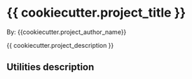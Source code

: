 # {{ cookiecutter.project_title }}

By: {{cookiecutter.project_author_name}}

{{ cookiecutter.project_description }}

## Utilities description
